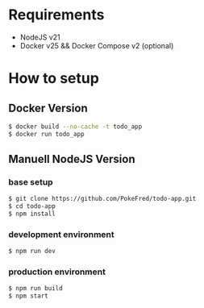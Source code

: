 # Requirements

-   NodeJS v21
-   Docker v25 && Docker Compose v2 (optional)

# How to setup

## Docker Version

```bash
$ docker build --no-cache -t todo_app
$ docker run todo_app
```

## Manuell NodeJS Version

### base setup

```bash
$ git clone https://github.com/PokeFred/todo-app.git
$ cd todo-app
$ npm install
```

### development environment

```bash
$ npm run dev
```

### production environment

```bash
$ npm run build
$ npm start
```
